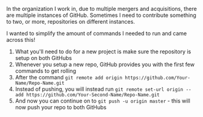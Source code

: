 In the organization I work in, due to multiple mergers and acquisitions, there are multiple instances of GitHub.
Sometimes I need to contribute something to two, or more, repositories on different instances.

I wanted to simplify the amount of commands I needed to run and came across this!

1. What you'll need to do for a new project is make sure the repository is setup on both GitHubs
1. Whenever you setup a new repo, GitHub provides you with the first few commands to get rolling
1. After the command `git remote add origin https://github.com/Your-Name/Repo-Name.git`
1. Instead of pushing, you will instead run `git remote set-url origin --add https://github.com/Your-Second-Name/Repo-Name.git`
1. And now you can continue on to `git push -u origin master` - this will now push your repo to both GitHubs
